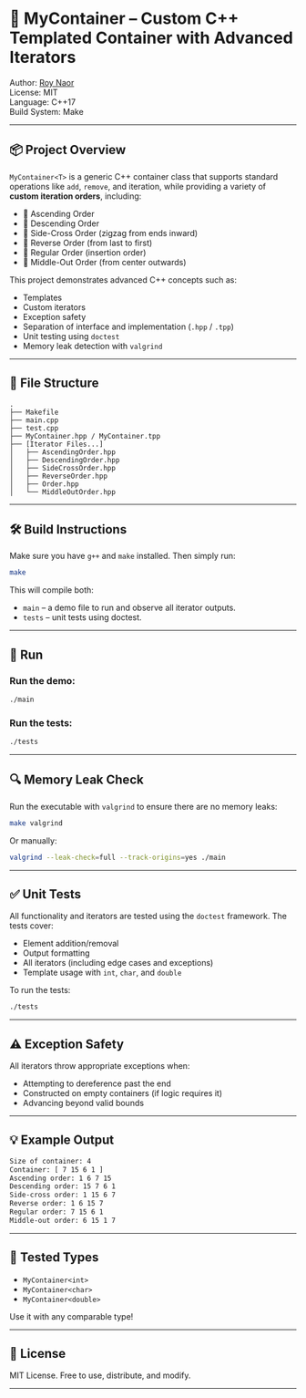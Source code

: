 # 🧠 MyContainer – Custom C++ Templated Container with Advanced Iterators

Author: [Roy Naor](mailto:roynaor10@gmail.com)  
License: MIT  
Language: C++17  
Build System: Make

---

## 📦 Project Overview

`MyContainer<T>` is a generic C++ container class that supports standard operations like `add`, `remove`, and iteration, while providing a variety of **custom iteration orders**, including:

- 🔼 Ascending Order
- 🔽 Descending Order
- 🔀 Side-Cross Order (zigzag from ends inward)
- 🔁 Reverse Order (from last to first)
- 📏 Regular Order (insertion order)
- 🧲 Middle-Out Order (from center outwards)

This project demonstrates advanced C++ concepts such as:

- Templates
- Custom iterators
- Exception safety
- Separation of interface and implementation (`.hpp` / `.tpp`)
- Unit testing using `doctest`
- Memory leak detection with `valgrind`

---

## 📂 File Structure

```
.
├── Makefile
├── main.cpp
├── test.cpp
├── MyContainer.hpp / MyContainer.tpp
├── [Iterator Files...]
│   ├── AscendingOrder.hpp
│   ├── DescendingOrder.hpp
│   ├── SideCrossOrder.hpp
│   ├── ReverseOrder.hpp
│   ├── Order.hpp
│   └── MiddleOutOrder.hpp
```

---

## 🛠️ Build Instructions

Make sure you have `g++` and `make` installed. Then simply run:

```bash
make
```

This will compile both:
- `main` – a demo file to run and observe all iterator outputs.
- `tests` – unit tests using doctest.

---

## 🚀 Run

### Run the demo:
```bash
./main
```

### Run the tests:
```bash
./tests
```

---

## 🔍 Memory Leak Check

Run the executable with `valgrind` to ensure there are no memory leaks:

```bash
make valgrind
```

Or manually:

```bash
valgrind --leak-check=full --track-origins=yes ./main
```

---

## ✅ Unit Tests

All functionality and iterators are tested using the `doctest` framework. The tests cover:

- Element addition/removal
- Output formatting
- All iterators (including edge cases and exceptions)
- Template usage with `int`, `char`, and `double`

To run the tests:

```bash
./tests
```

---

## ⚠️ Exception Safety

All iterators throw appropriate exceptions when:

- Attempting to dereference past the end
- Constructed on empty containers (if logic requires it)
- Advancing beyond valid bounds

---

## 💡 Example Output

```bash
Size of container: 4
Container: [ 7 15 6 1 ]
Ascending order: 1 6 7 15
Descending order: 15 7 6 1
Side-cross order: 1 15 6 7
Reverse order: 1 6 15 7
Regular order: 7 15 6 1
Middle-out order: 6 15 1 7
```

---

## 🧪 Tested Types

- `MyContainer<int>`
- `MyContainer<char>`
- `MyContainer<double>`

Use it with any comparable type!

---

## 📝 License

MIT License. Free to use, distribute, and modify.

---
